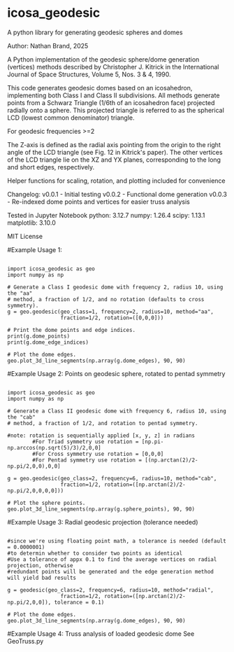 # icosa_geodesic
A python library for generating geodesic spheres and domes


Author: Nathan Brand, 2025

A Python implementation of the geodesic sphere/dome generation (vertices) methods
described by Christopher J. Kitrick in the International Journal of Space 
Structures, Volume 5, Nos. 3 & 4, 1990. 



This code generates geodesic domes based on an icosahedron, implementing both 
Class I and Class II subdivisions.  All methods generate points from a 
Schwarz Triangle (1/6th of an icosahedron face) projected radially onto a sphere.
This projected triangle is referred to as the spherical LCD (lowest common 
denominator) triangle.

For geodesic frequencies >=2

The Z-axis is defined as the radial axis pointing from the origin to the right 
angle of the LCD triangle (see Fig. 12 in Kitrick's paper). The other vertices 
of the LCD triangle lie on the XZ and YX planes, corresponding to the long and 
short edges, respectively.

Helper functions for scaling, rotation, and plotting included for convenience



Changelog:
v0.0.1 - Initial testing
v0.0.2 - Functional dome generation
v0.0.3 - Re-indexed dome points and vertices for easier truss analysis

Tested in Jupyter Notebook
python: 3.12.7
numpy: 1.26.4
scipy: 1.13.1
matplotlib: 3.10.0

MIT License

#Example Usage 1:
```

import icosa_geodesic as geo
import numpy as np

# Generate a Class I geodesic dome with frequency 2, radius 10, using the "aa"
# method, a fraction of 1/2, and no rotation (defaults to cross symmetry).
g = geo.geodesic(geo_class=1, frequency=2, radius=10, method="aa",
                 fraction=1/2, rotation=([0,0,0]))

# Print the dome points and edge indices.
print(g.dome_points)
print(g.dome_edge_indices)

# Plot the dome edges.
geo.plot_3d_line_segments(np.array(g.dome_edges), 90, 90) 

```

#Example Usage 2: Points on geodesic sphere, rotated to pentad symmetry
```

import icosa_geodesic as geo
import numpy as np

# Generate a Class II geodesic dome with frequency 6, radius 10, using the "cab"
# method, a fraction of 1/2, and rotation to pentad symmetry.

#note: rotation is sequentially applied [x, y, z] in radians
        #For Triad symmetry use rotation = [np.pi-np.arccos(np.sqrt(5)/3)/2,0,0]
        #For Cross symmetry use rotation = [0,0,0]
        #For Pentad symmetry use rotation = [(np.arctan(2)/2-np.pi/2,0,0),0,0]

g = geo.geodesic(geo_class=2, frequency=6, radius=10, method="cab",
                 fraction=1/2, rotation=([np.arctan(2)/2-np.pi/2,0,0,0,0]))

# Plot the sphere points.
geo.plot_3d_line_segments(np.array(g.sphere_points), 90, 90) 

```

#Example Usage 3: Radial geodesic projection (tolerance needed)
```

#since we're using floating point math, a tolerance is needed (default = 0.0000001)
#to determin whether to consider two points as identical
#Use a tolerance of appx 0.1 to find the average vertices on radial projection, otherwise
#redundant points will be generated and the edge generation method will yield bad results

g = geodesic(geo_class=2, frequency=6, radius=10, method="radial",
                 fraction=1/2, rotation=([np.arctan(2)/2-np.pi/2,0,0]), tolerance = 0.1)

# Plot the dome edges.
geo.plot_3d_line_segments(np.array(g.dome_edges), 90, 90)

```

#Example Usage 4: Truss analysis of loaded geodesic dome
See GeoTruss.py
